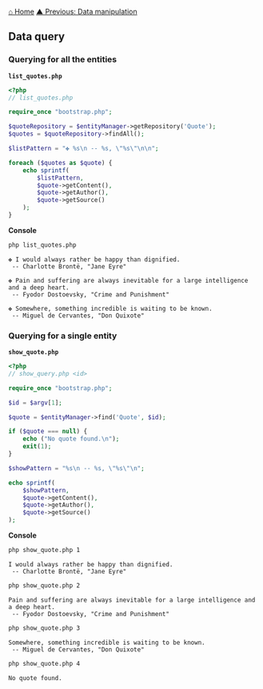[⌂ Home](../README.md)
[▲ Previous: Data manipulation](data_manipulation.md)

## Data query

### Querying for all the entities

**`list_quotes.php`**

```php
<?php
// list_quotes.php

require_once "bootstrap.php";

$quoteRepository = $entityManager->getRepository('Quote');
$quotes = $quoteRepository->findAll();

$listPattern = "✤ %s\n -- %s, \"%s\"\n\n";

foreach ($quotes as $quote) {
    echo sprintf(
        $listPattern,
        $quote->getContent(),
        $quote->getAuthor(),
        $quote->getSource()
    );
}

```

**Console**

```bash
php list_quotes.php
```

```
✤ I would always rather be happy than dignified.
 -- Charlotte Brontë, "Jane Eyre"

✤ Pain and suffering are always inevitable for a large intelligence and a deep heart.
 -- Fyodor Dostoevsky, "Crime and Punishment"

✤ Somewhere, something incredible is waiting to be known.
 -- Miguel de Cervantes, "Don Quixote"
```

### Querying for a single entity

**`show_quote.php`**

```php
<?php
// show_query.php <id>

require_once "bootstrap.php";

$id = $argv[1];

$quote = $entityManager->find('Quote', $id);

if ($quote === null) {
    echo ("No quote found.\n");
    exit(1);
}

$showPattern = "%s\n -- %s, \"%s\"\n";

echo sprintf(
    $showPattern,
    $quote->getContent(),
    $quote->getAuthor(),
    $quote->getSource()
);

```

**Console**

```bash
php show_quote.php 1
```

```
I would always rather be happy than dignified.
 -- Charlotte Brontë, "Jane Eyre"
```

```bash
php show_quote.php 2
```

```
Pain and suffering are always inevitable for a large intelligence and a deep heart.
 -- Fyodor Dostoevsky, "Crime and Punishment"
```

```bash
php show_quote.php 3
```

```
Somewhere, something incredible is waiting to be known.
 -- Miguel de Cervantes, "Don Quixote"
```

```bash
php show_quote.php 4
```

```
No quote found.
```
